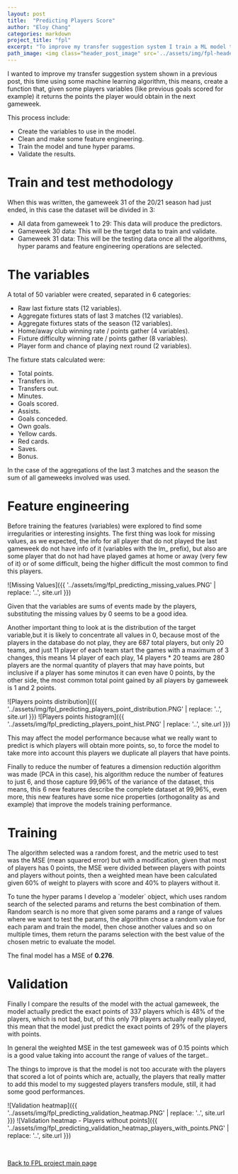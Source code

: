 ```yaml
---
layout: post
title:  "Predicting Players Score"
author: "Eloy Chang"
categories: markdown
project_title: "fpl"
excerpt: "To improve my transfer suggestion system I train a ML model to predict each player score on next gameweek."
path_image: <img class="header_post_image" src='../assets/img/fpl-header-post.png' alt="" />
---
```


I wanted to improve my transfer suggestion system shown in a previous post, this time using some machine learning algorithm, this means, create a function that, given some players variables (like previous goals scored for example) it returns the points the player would obtain in the next gameweek.

This process include:
* Create the variables to use in the model.
* Clean and make some feature engineering.
* Train the model and tune hyper params.
* Validate the results.

# Train and test methodology

When this was written, the gameweek 31 of the 20/21 season had just ended, in this case the dataset will be divided in 3:

* All data from gameweek 1 to 29: This data will produce the predictors.
* Gameweek 30 data: This will be the target data to train and validate.
* Gameweek 31 data: This will be the testing data once all the algorithms, hyper params and feature engineering operations are selected.

# The variables

A total of 50 variabler were created, separated in 6 categories:

* Raw last fixture stats (12 variables).
* Aggregate fixtures stats of last 3 matches (12 variables).
* Aggregate fixtures stats of the season (12 variables).
* Home/away club winning rate / points gather (4 variables).
* Fixture difficulty winning rate / points gather (8 variables).
* Player form and chance of playing next round (2 variables).

The fixture stats calculated were:
* Total points.
* Transfers in.
* Transfers out.
* Minutes.
* Goals scored.
* Assists.
* Goals conceded.
* Own goals.
* Yellow cards.
* Red cards.
* Saves.
* Bonus.

In the case of the aggregations of the last 3 matches and the season the sum of all gameweeks involved was used.

# Feature engineering

Before training the features (variables) were explored to find some irregularities or interesting insights.
The first thing was look for missing values, as we expected, the info for all player that do not played the last gameweek do not have info of it (variables with the lm_ prefix), but also are some player that do not had have played games at home or away (very few of it) or of some difficult, being the higher difficult the most common to find this players.

![Missing Values]({{ '../assets/img/fpl_predicting_missing_values.PNG' | replace: '..', site.url }})

Given that the variables are sums of events made by the players, substituting the missing values by 0 seems to be a good idea.

Another important thing to look at is the distribution of the target variable,but it is likely to concentrate all values in 0, because most of the players in the database do not play, they are 687 total players, but only 20 teams, and just 11 player of each team start the games with a maximum of 3 changes, this means 14 player of each play, 14 players * 20 teams are 280 players are the normal quantity of players that may have points, but inclusive if a player has some minutos it can even have 0 points, by the other side, the most common total point gained by all players by gameweek is 1 and 2 points.

![Players points distribution]({{ '../assets/img/fpl_predicting_players_point_distribution.PNG' | replace: '..', site.url }})
![Players points histogram]({{ '../assets/img/fpl_predicting_players_point_hist.PNG' | replace: '..', site.url }})

This may affect the model performance because what we really want to predict is which players will obtain more points, so, to force the model to take more into account this players we duplicate all players that have points.

Finally to reduce the number of features a dimension reductión algorithm was made (PCA in this case), his algorithm reduce the number of features to just 6, and those capture 99,96% of the variance of the dataset, this means, this 6 new features describe the complete dataset at 99,96%, even more, this new features have some nice properties (orthogonality as and example) that improve the models training performance.

# Training

The algorithm selected was a random forest, and the metric used to test was the MSE (mean squared error) but with a modification, given that most of players has 0 points, the MSE were divided between players with points and players without points, then a weighted mean have been calculated given 60% of weight to players with score and 40% to players without it.

To tune the hyper params I develop a ´modeler´ object, which uses random search of the selected params and returns the best combination of them. Random search is no more that given some params and a range of values where we want to test the params, the algorithm chose a random value for each param and train the model, then chose another values and so on multiple times, them return the params selection with the best value of the chosen metric to evaluate the model.

The final model has a MSE of **0.276**.

# Validation

Finally I compare the results of the model with the actual gameweek, the model actually predict the exact points of 337 players which is 48% of the players, which is not bad, but, of this only 79 players actually really played, this mean that the model just predict the exact points of 29% of the players with points.

In general the weighted MSE in the test gameweek was of 0.15 points which is a good value taking into account the range of values of the target..

The things to improve is that the model is not too accurate with the players that scored a lot of points which are, actually, the players that really matter to add this model to my suggested players transfers module, still, it had some good performances.

![Validation heatmap]({{ '../assets/img/fpl_predicting_validation_heatmap.PNG' | replace: '..', site.url }})
![Validation heatmap - Players without points]({{ '../assets/img/fpl_predicting_validation_heatmap_players_with_points.PNG' | replace: '..', site.url }})

<div class="row align-items-center no-gutters mb-4 mb-lg-5">
      <div class="featured-text text-center text-lg-left">
        <br>
        <p class="text-black-50 mb-0"><a href="{{ '../fpl.html#masthead' | replace: '..', site.url }}">Back to FPL project main page</a></p>
      </div>
</div>


<!-- Core theme CSS (includes Bootstrap)-->
<link href="{{ '../assets/css/fpl_masthead.css' | replace: '..', site.url }}" rel="stylesheet" />
